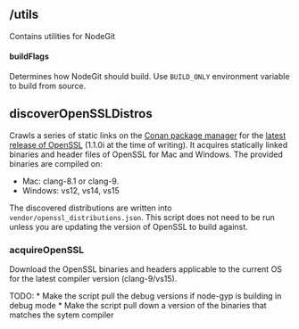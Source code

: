 ## /utils

  Contains utilities for NodeGit

  #### buildFlags
  Determines how NodeGit should build. Use `BUILD_ONLY` environment variable to build from source.

  ## discoverOpenSSLDistros
  Crawls a series of static links on the [Conan package manager](https://conan.io/) for the [latest release of OpenSSL](https://bintray.com/conan-community/conan/OpenSSL%3Aconan#files/conan%2FOpenSSL%2F1.1.0i) (1.1.0i at the time of writing). It acquires statically linked binaries and header files of OpenSSL for Mac and Windows. The provided binaries are compiled on:
  
  * Mac: clang-8.1 or clang-9.
  * Windows: vs12, vs14, vs15

  The discovered distributions are written into `vendor/openssl_distributions.json`. This script does not need to be run unless you are updating the version of OpenSSL to build against.

  ### acquireOpenSSL
  Download the OpenSSL binaries and headers applicable to the current OS for the latest compiler version (clang-9/vs15).
  
  TODO:
    * Make the script pull the debug versions if node-gyp is building in debug mode
    * Make the script pull down a version of the binaries that matches the sytem compiler